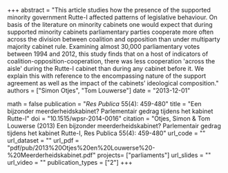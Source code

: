 +++
abstract = "This article studies how the presence of the supported minority government Rutte-I affected patterns of legislative behaviour. On basis of the literature on minority cabinets one would expect that during supported minority cabinets parliamentary parties cooperate more often across the division between coalition and opposition than under multiparty majority cabinet rule. Examining almost 30,000 parliamentary votes between 1994 and 2012, this study finds that on a host of indicators of coalition-opposition-cooperation, there was less cooperation 'across the aisle' during the Rutte-I cabinet than during any cabinet before it. We explain this with reference to the encompassing nature of the support agreement as well as the impact of the cabinets’ ideological composition."
authors = ["Simon Otjes", "Tom Louwerse"]
date = "2013-12-01"

math = false
publication = "*Res Publica* 55(4): 459-480"
title = "Een bijzonder meerderheidskabinet? Parlementair gedrag tijdens het kabinet Rutte-I"
doi = "10.1515/wpsr-2014-0016"
citation = "Otjes, Simon & Tom Louwerse (2013) Een bijzonder meerderheidskabinet? Parlementair gedrag tijdens het kabinet Rutte-I, Res Publica 55(4): 459-480"
url_code = ""
url_dataset = ""
url_pdf = "pdf/pub/2013%20Otjes%20en%20Louwerse%20-%20Meerderheidskabinet.pdf"
projects= ["parliaments"]
url_slides = ""
url_video = ""
publication_types = ["2"]
+++